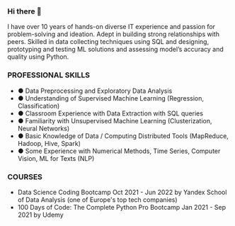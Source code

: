 ### Hi there 👋

I have over 10 years of hands-on diverse IT experience and passion for problem-solving and ideation. Adept in building strong relationships with peers. Skilled in data collecting techniques using SQL and designing, prototyping and testing ML solutions and assessing model’s accuracy and quality using Python.

<!--
**imeleges/imeleges** is a ✨ _special_ ✨ repository because its `README.md` (this file) appears on your GitHub profile.

Here are some ideas to get you started:

- 🔭 I’m currently working on ...
- 🌱 I’m currently learning ...
- 👯 I’m looking to collaborate on ...
- 🤔 I’m looking for help with ...
- 💬 Ask me about ...
- 📫 How to reach me: ...
- 😄 Pronouns: ...
- ⚡ Fun fact: ...
-->

### PROFESSIONAL SKILLS
- ● Data Preprocessing and Exploratory Data Analysis
- ● Understanding of Supervised Machine Learning (Regression, Classification)
- ● Classroom Experience with Data Extraction with SQL queries
- ● Familiarity with Unsupervised Machine Learning (Clusterization, Neural Networks)
- ● Basic Knowledge of Data / Computing Distributed Tools (MapReduce, Hadoop, Hive, Spark)
- ● Some Experience with Numerical Methods, Time Series, Computer Vision, ML for Texts (NLP)


### COURSES
- Data Science Coding Bootcamp Oct 2021 - Jun 2022 by Yandex School of Data Analysis (one of Europe's top tech companies)
- 100 Days of Code: The Complete Python Pro Bootcamp Jan 2021 - Sep 2021 by Udemy